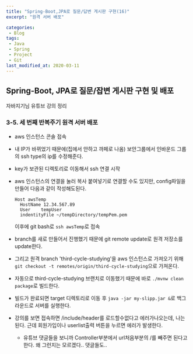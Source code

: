 ```yaml
---
title: "Spring-Boot,JPA로 질문/답변 게시판 구현(16)"
excerpt: "원격 서버 배포"

categories:
 - Blog
tags:
 - Java
 - Spring
 - Project
 - Git
last_modified_at: 2020-03-11
---
```




## Spring-Boot, JPA로 질문/잡변 게시판 구현 및 배포

자바지기님 유튜브 강의 정리

### 3-5. 세 번째 반복주기 원격 서버 배포

* aws 인스턴스 콘솔 접속

* 내 IP가 바뀌었기 때문에(집에서 안하고 까페로 나옴) 보안그룹에서 인바운드 그룹의 ssh type의 ip를 수정해준다.

* key가 보관된 디렉토리로 이동해서 ssh 연결 시작

* aws 인스턴스의 연결을 눌러 복사 붙여넣기로 연결할 수도 있지만, config파일을 만들어 다음과 같이 작성해도된다.

  ```
  Host awsTemp
  	HostName 12.34.567.89
  	User	tempUser
  	indentityFile ~/tempDirectory/tempPem.pem
  ```

  이후에 git bash로 `ssh awsTemp`로 접속

* branch를 새로 만들어서 진행했기 때문에 git remote update로 원격 저장소를 update한다.
* 그리고 원격 branch 'third-cycle-studying'을 aws 인스턴스로 가져오기 위해 `git checkout -t remotes/origin/third-cycle-studying`으로 가져온다.
* 자동으로 third-cycle-studying 브랜치로 이동했기 때문에 바로 `./mvnw clean package`로 빌드한다.
* 빌드가 완료되면 target 디렉토리로 이동 후 `java -jar my-slipp.jar &`로 백그라운드로 서버를 실행한다.
* 강의를 보면 접속하면 /include/header를 로드할수없다고 에러가나오는데, 나는 된다. 근데 회원가입이나 userlist출력 버튼을 누르면 에러가 발생한다.
  
  * 유튜브 댓글들을 보니까 Controller부분에서 url처음부분의 /를 빼주면 된다고한다. 왜 그런지는 모르겠다.. 댓글들도..

